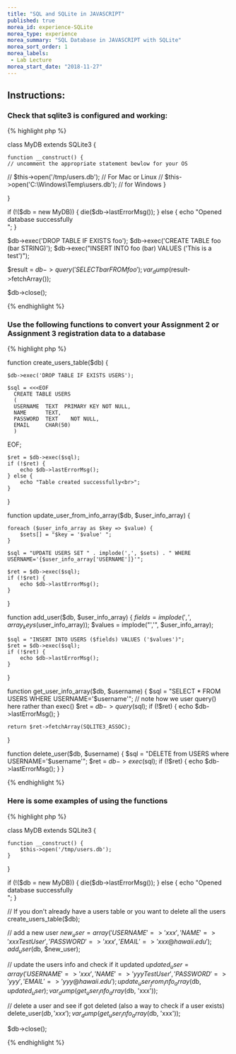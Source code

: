 ```yaml
--- 
title: "SQL and SQLite in JAVASCRIPT" 
published: true 
morea_id: experience-SQLite
morea_type: experience 
morea_summary: "SQL Database in JAVASCRIPT with SQLite"
morea_sort_order: 1 
morea_labels:
 - Lab Lecture
morea_start_date: "2018-11-27"
---
```


## Instructions: 

### Check that sqlite3 is configured and working:
{% highlight php %}

class MyDB extends SQLite3 {

    function __construct() {
	// uncomment the appropriate statement bewlow for your OS
//      $this->open('/tmp/users.db');  // For Mac or Linux
// 		$this->open('C:\Windows\Temp\users.db'); // for Windows
    }

}

if (!($db = new MyDB)) {
    die($db->lastErrorMsg());
} else {
    echo "Opened database successfully<br>";
}

$db->exec('DROP TABLE IF EXISTS foo');
$db->exec('CREATE TABLE foo (bar STRING)');
$db->exec("INSERT INTO foo (bar) VALUES ('This is a test')");

$result = $db->query('SELECT bar FROM foo');
var_dump($result->fetchArray());

$db->close();

{% endhighlight %}

### Use the following functions to convert your Assignment 2 or Assignment 3 registration data to a database

{% highlight php %}

function create_users_table($db) {

    $db->exec('DROP TABLE IF EXISTS USERS');

    $sql = <<<EOF
      CREATE TABLE USERS
      (
      USERNAME  TEXT  PRIMARY KEY NOT NULL,
      NAME      TEXT,
      PASSWORD  TEXT    NOT NULL,
      EMAIL     CHAR(50)
      )
EOF;

    $ret = $db->exec($sql);
    if (!$ret) {
        echo $db->lastErrorMsg();
    } else {
        echo "Table created successfully<br>";
    }
}

function update_user_from_info_array($db, $user_info_array) {

    foreach ($user_info_array as $key => $value) {
        $sets[] = "$key = '$value' ";
    }

    $sql = "UPDATE USERS SET " . implode(',', $sets) . " WHERE USERNAME='{$user_info_array['USERNAME']}'";

    $ret = $db->exec($sql);
    if (!$ret) {
        echo $db->lastErrorMsg();
    }
}

function add_user($db, $user_info_array) {
    $fields = implode(',', array_keys($user_info_array));
    $values = implode("','", $user_info_array);

    $sql = "INSERT INTO USERS ($fields) VALUES ('$values')";
    $ret = $db->exec($sql);
    if (!$ret) {
        echo $db->lastErrorMsg();
    }
}

function get_user_info_array($db, $username) {
    $sql = "SELECT * FROM USERS WHERE USERNAME='$username'";
    // note how we user query() here rather than exec()
    $ret = $db->query($sql);
    if (!$ret) {
        echo $db->lastErrorMsg();
    }

    return $ret->fetchArray(SQLITE3_ASSOC);
}

function delete_user($db, $username) {
    $sql = "DELETE from USERS where USERNAME='$username'";
    $ret = $db->exec($sql);
    if (!$ret) {
        echo $db->lastErrorMsg();
    }
}

{% endhighlight %}

### Here is some examples of using the functions

{% highlight php %}

class MyDB extends SQLite3 {

    function __construct() {
        $this->open('/tmp/users.db');
    }

}

if (!($db = new MyDB)) {
    die($db->lastErrorMsg());
} else {
    echo "Opened database successfully<br>";
}

// If you don't already have a users table or you want to delete all the users
create_users_table($db);

// add a new user
$new_user = array(
    'USERNAME' => 'xxx',
    'NAME' => 'xxx Test User',
    'PASSWORD' => 'xxx',
    'EMAIL' => 'xxx@hawaii.edu'
);
add_user($db, $new_user);

// update the users info and check if it updated
$updated_user = array(
    'USERNAME' => 'xxx',
    'NAME' => 'yyy Test User',
    'PASSWORD' => 'yyy',
    'EMAIL' => 'yyy@hawaii.edu'
);
update_user_from_info_array($db, $updated_user);
var_dump(get_user_info_array($db, 'xxx'));

// delete a user and see if got deleted (also a way to check if a user exists)
delete_user($db, 'xxx');
var_dump(get_user_info_array($db, 'xxx'));

$db->close();

{% endhighlight %}